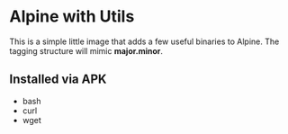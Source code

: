# Alpine with Utils

This is a simple little image that adds a few useful binaries to Alpine.  The tagging structure will mimic **major.minor**.

## Installed via APK

- bash
- curl
- wget

